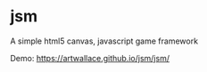 # jsm
A simple html5 canvas, javascript game framework

Demo:
https://artwallace.github.io/jsm/jsm/
